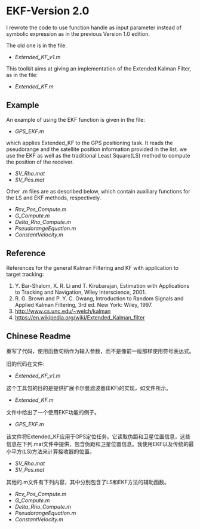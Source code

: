 # EKF-Version 2.0

I rewrote the code to use function handle as input parameter instead of symbolic expression as in the previous Version 1.0 edition.

The old one is in the file:

* *Extended_KF_v1.m*

This toolkit aims at giving an implementation of the Extended Kalman Filter, as in the file:

* *Extended_KF.m*

## Example

An example of using the EKF function is given in the file:

* *GPS_EKF.m*

which applies Extended_KF to the GPS positioning task. It reads the pseudorange and the satellite position information provided in the list. we use the EKF as well as the traditional Least Square(LS) method to compute the position of the receiver.

* *SV_Rho.mat*
* *SV_Pos.mat*

 Other .m files are as described below, which contain auxiliary functions for the LS and EKF methods, respectively.

* *Rcv_Pos_Compute.m*
* *G_Compute.m*
* *Delta_Rho_Compute.m*
* *PseudorangeEquation.m*
* *ConstantVelocity.m*

## Reference

References for the general Kalman Filtering and KF with application to target tracking:

1. Y. Bar-Shalom, X. R. Li and T. Kirubarajan, Estimation with Applications to Tracking and Navigation, Wiley Interscience, 2001.
2. R. G. Brown and P. Y. C. Gwang, Introduction to Random Signals and Applied Kalman Filtering, 3rd ed. New York: Wiley, 1997.
3. <http://www.cs.unc.edu/~welch/kalman>
4. <https://en.wikipedia.org/wiki/Extended_Kalman_filter>

## Chinese Readme

重写了代码，使用函数句柄作为输入参数，而不是像前一版那样使用符号表达式。

旧的代码在文件:

* *Extended_KF_v1.m*

这个工具包的目的是提供扩展卡尔曼滤波器(EKF)的实现，如文件所示。

* *Extended_KF.m*

文件中给出了一个使用EKF功能的例子。

* *GPS_EKF.m*

该文件将Extended_KF应用于GPS定位任务。它读取伪距和卫星位置信息，这些信息在下列.mat文件中提供，包含伪距和卫星位置信息。我使用EKF以及传统的最小平方(LS)方法来计算接收器的位置。

* *SV_Rho.mat*
* *SV_Pos.mat*

其他的.m文件有下列内容，其中分别包含了LS和EKF方法的辅助函数。

* *Rcv_Pos_Compute.m*
* *G_Compute.m*
* *Delta_Rho_Compute.m*
* *PseudorangeEquation.m*
* *ConstantVelocity.m*
